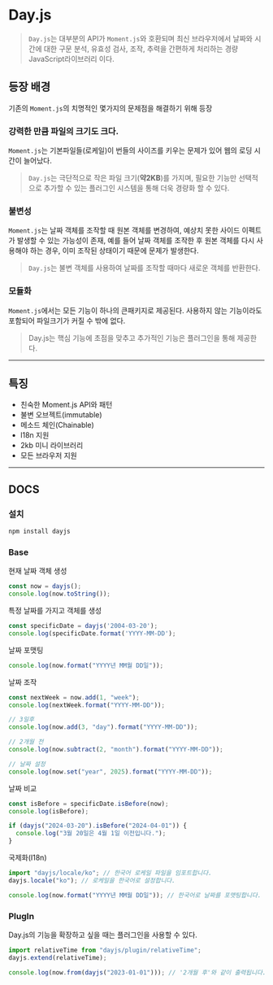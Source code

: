 # Day.js

> `Day.js`는 대부분의 API가 `Moment.js`와 호환되며 최신 브라우저에서 날짜와 시간에 대한 구문 분석, 유효성 검사, 조작, 추력을 간편하게 처리하는 경량 JavaScript라이브러리 이다.

## 등장 배경

기존의 `Moment.js`의 치명적인 몇가지의 문제점을 해결하기 위해 등장


### 강력한 만큼 파일의 크기도 크다.

`Moment.js`는 기본파일들(로케일)이 번들의 사이즈를 키우는 문제가 있어 웹의 로딩 시간이 늘어났다.

> `Day.js`는 극단적으로 작은 파일 크기(**약2KB**)를 가지며, 필요한 기능만 선택적으로 추가할 수 있는 플러그인 시스템을 통해 더욱 경량화 할 수 있다.

### 불변성

`Moment.js`는 날짜 객체를 조작할 때 원본 객체를 변경하여, 예상치 못한 사이드 이펙트가 발생할 수 있는 가능성이 존재, 예를 들어 날짜 객체를 조작한 후 원본 객체를 다시 사용해야 하는 경우, 이미 조작된 상태이기 때문에 문제가 발생한다.

> `Day.js`는 불변 객체를 사용하여 날짜를 조작할 때마다 새로운 객체를 반환한다.

### 모듈화

`Moment.js`에서는 모든 기능이 하나의 큰패키지로 제공된다. 사용하지 않는 기능이라도 포함되어 파일크기가 커질 수 밖에 없다.

> Day.js는 핵심 기능에 초점을 맞추고 추가적인 기능은 플러그인을 통해 제공한다.

---

## 특징

- 친숙한 Moment.js API와 패턴
- 불변 오브젝트(immutable)
- 메소드 체인(Chainable)
- l18n 지원
- 2kb 미니 라이브러리
- 모든 브라우저 지원

---

## DOCS

### 설치

```jsx
npm install dayjs
```

### Base

현재 날짜 객체 생성

```jsx
const now = dayjs();
console.log(now.toString());
```

특정 날짜를 가지고 객체를 생성

```jsx
const specificDate = dayjs('2004-03-20');
console.log(specificDate.format('YYYY-MM-DD');
```

날짜 포맷팅

```jsx
console.log(now.format("YYYY년 MM월 DD일"));
```

날짜 조작

```jsx
const nextWeek = now.add(1, "week");
console.log(nextWeek.format("YYYY-MM-DD"));

// 3일후
console.log(now.add(3, "day").format("YYYY-MM-DD"));

// 2개월 전
console.log(now.subtract(2, "month").format("YYYY-MM-DD"));

// 날짜 설정
console.log(now.set("year", 2025).format("YYYY-MM-DD"));
```

날짜 비교

```jsx
const isBefore = specificDate.isBefore(now);
console.log(isBefore);

if (dayjs("2024-03-20").isBefore("2024-04-01")) {
  console.log("3월 20일은 4월 1일 이전입니다.");
}
```

국제화(I18n)

```jsx
import "dayjs/locale/ko"; // 한국어 로케일 파일을 임포트합니다.
dayjs.locale("ko"); // 로케일을 한국어로 설정합니다.

console.log(now.format("YYYY년 MM월 DD일")); // 한국어로 날짜를 포맷팅합니다.
```

### PlugIn

Day.js의 기능을 확장하고 싶을 때는 플러그인을 사용할 수 있다.

```jsx
import relativeTime from "dayjs/plugin/relativeTime";
dayjs.extend(relativeTime);

console.log(now.from(dayjs("2023-01-01"))); // '2개월 후'와 같이 출력됩니다.
```
